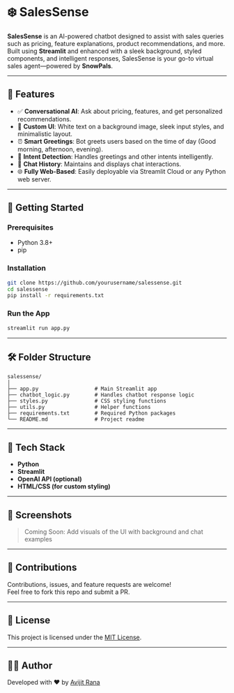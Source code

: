 # ❄️ SalesSense

**SalesSense** is an AI-powered chatbot designed to assist with sales queries such as pricing, feature explanations, product recommendations, and more. Built using **Streamlit** and enhanced with a sleek background, styled components, and intelligent responses, SalesSense is your go-to virtual sales agent—powered by **SnowPals**.

---

## 🌟 Features

- ✅ **Conversational AI**: Ask about pricing, features, and get personalized recommendations.
- 🎨 **Custom UI**: White text on a background image, sleek input styles, and minimalistic layout.
- ⏰ **Smart Greetings**: Bot greets users based on the time of day (Good morning, afternoon, evening).
- 🧠 **Intent Detection**: Handles greetings and other intents intelligently.
- 📜 **Chat History**: Maintains and displays chat interactions.
- 🌐 **Fully Web-Based**: Easily deployable via Streamlit Cloud or any Python web server.

---

## 🚀 Getting Started

### Prerequisites

- Python 3.8+
- pip

### Installation

```bash
git clone https://github.com/yourusername/salessense.git
cd salessense
pip install -r requirements.txt
```

### Run the App

```bash
streamlit run app.py
```

---

## 🛠️ Folder Structure

```
salessense/
│
├── app.py                  # Main Streamlit app
├── chatbot_logic.py        # Handles chatbot response logic
├── styles.py               # CSS styling functions
├── utils.py                # Helper functions
├── requirements.txt        # Required Python packages
└── README.md               # Project readme
```

---

## 🧠 Tech Stack

- **Python**
- **Streamlit**
- **OpenAI API (optional)**
- **HTML/CSS (for custom styling)**

---

## 📸 Screenshots

> Coming Soon: Add visuals of the UI with background and chat examples

---

## 🤝 Contributions

Contributions, issues, and feature requests are welcome!  
Feel free to fork this repo and submit a PR.

---

## 📄 License

This project is licensed under the [MIT License](LICENSE).

---

## 👨‍💻 Author

Developed with ❤️ by [Avijit Rana](https://github.com/AvijitRana7)

